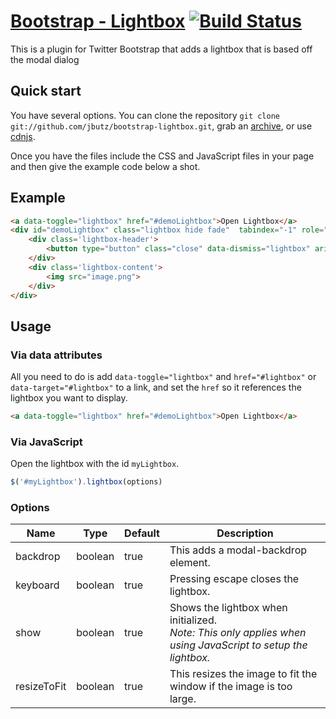 [Bootstrap - Lightbox](http://jbutz.github.com/bootstrap-lightbox/) [![Build Status](https://secure.travis-ci.org/jbutz/bootstrap-lightbox.png)](http://travis-ci.org/jbutz/bootstrap-lightbox)
=================

This is a plugin for Twitter Bootstrap that adds a lightbox that is based off the modal dialog


Quick start
-----------

You have several options. You can clone the repository `git clone git://github.com/jbutz/bootstrap-lightbox.git`, grab an [archive](https://github.com/jbutz/bootstrap-lightbox/tags), or use [cdnjs](http://cdnjs.com/#bootstrap-lightbox).

Once you have the files include the CSS and JavaScript files in your page and then give the example code below a shot.

Example
-----------

```html
<a data-toggle="lightbox" href="#demoLightbox">Open Lightbox</a>
<div id="demoLightbox" class="lightbox hide fade"  tabindex="-1" role="dialog" aria-hidden="true">
	<div class='lightbox-header'>
		<button type="button" class="close" data-dismiss="lightbox" aria-hidden="true">&times;</button>
	</div>
	<div class='lightbox-content'>
		<img src="image.png">
	</div>
</div>
```

Usage
-----------

### Via data attributes ###

All you need to do is add `data-toggle="lightbox"` and `href="#lightbox"` or `data-target="#lightbox"` to a link, and set the `href` so it references the lightbox you want to display.
```html
<a data-toggle="lightbox" href="#demoLightbox">Open Lightbox</a>
```

### Via JavaScript ###

Open the lightbox with the id `myLightbox`.
```javascript
$('#myLightbox').lightbox(options)
```

### Options ###

<table class="table table-bordered table-striped">
	<thead>
		<tr>
			<th>Name</th>
			<th>Type</th>
			<th>Default</th>
			<th>Description</th>
		</tr>
	</thead>
	<tbody>
		<tr>
			<td>backdrop</td>
			<td>boolean</td>
			<td>true</td>
			<td>This adds a modal-backdrop element.</td>
		</tr>
		<tr>
			<td>keyboard</td>
			<td>boolean</td>
			<td>true</td>
			<td>Pressing escape closes the lightbox.</td>
		</tr>
		<tr>
			<td>show</td>
			<td>boolean</td>
			<td>true</td>
			<td>Shows the lightbox when initialized.<br><i>Note: This only applies when using JavaScript to setup the lightbox.</i></td>
		</tr>
		<tr>
			<td>resizeToFit</td>
			<td>boolean</td>
			<td>true</td>
			<td>This resizes the image to fit the window if the image is too large.</td>
		</tr>
	</tbody>
</table>